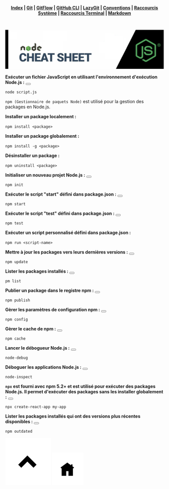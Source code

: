 <div align="center">

**[Index](/README.md) | [Git](/git/git.md) | [GitFlow](/git/gitflow.md) | [GitHub CLI](/git/github-cli.md) | [LazyGit](/git/lazygit.md) | [Conventions](/git/conventional-commits.md) | [Raccourcis Système](/shortcut-sys/shortcut.md) | [Raccourcis Terminal](/terminal/terminal.md) | [Markdown](/markdown/markdown.md)**

</div>

<br>

![Node.js](/node-js/pics/node-js.png)


**Exécuter un fichier JavaScript en utilisant l'environnement d'exécution Node.js :** <button class="btn" data-clipboard-target="#git-command"></button>
<pre><code id="git-command">node script.js</code></pre>

`npm (Gestionnaire de paquets Node)` est utilisé pour la gestion des packages en Node.js.

**Installer un package localement :**

`npm install <package>`

**Installer un package globalement :**

`npm install -g <package>`

**Désinstaller un package :**

`npm uninstall <package>`

**Initialiser un nouveau projet Node.js :** <button class="btn" data-clipboard-target="#git-command"></button>
<pre><code id="git-command">npm init</code></pre>

**Exécuter le script "start" défini dans package.json :** <button class="btn" data-clipboard-target="#git-command"></button>
<pre><code id="git-command">npm start</code></pre>

**Exécuter le script "test" défini dans package.json :** <button class="btn" data-clipboard-target="#git-command"></button>
<pre><code id="git-command">npm test</code></pre>

**Exécuter un script personnalisé défini dans package.json :**

`npm run <script-name>`

**Mettre à jour les packages vers leurs dernières versions :** <button class="btn" data-clipboard-target="#git-command"></button>
<pre><code id="git-command">npm update</code></pre>

**Lister les packages installés :** <button class="btn" data-clipboard-target="#git-command"></button>
<pre><code id="git-command">pm list</code></pre>

**Publier un package dans le registre npm :** <button class="btn" data-clipboard-target="#git-command"></button>
<pre><code id="git-command">npm publish</code></pre>

**Gèrer les paramètres de configuration npm :** <button class="btn" data-clipboard-target="#git-command"></button>
<pre><code id="git-command">npm config</code></pre>

**Gèrer le cache de npm :** <button class="btn" data-clipboard-target="#git-command"></button>
<pre><code id="git-command">npm cache</code></pre>

**Lancer le débogueur Node.js :** <button class="btn" data-clipboard-target="#git-command"></button>
<pre><code id="git-command">node-debug</code></pre>

**Déboguer les applications Node.js :** <button class="btn" data-clipboard-target="#git-command"></button>
<pre><code id="git-command">node-inspect</code></pre>

**`npx` est fourni avec npm 5.2+ et est utilisé pour exécuter des packages Node.js. Il permet d'exécuter des packages sans les installer globalement :** <button class="btn" data-clipboard-target="#git-command"></button>
<pre><code id="git-command">npx create-react-app my-app</code></pre>

**Lister les packages installés qui ont des versions plus récentes disponibles :** <button class="btn" data-clipboard-target="#git-command"></button>
<pre><code id="git-command">npm outdated</code></pre>

[![Retour en haut de page](/git/git-pics/back-top.png)](#) <a href="/README.md"><img src="/git/git-pics/back-readme.png" alt="Markdown" style="width: 100px; height: auto; margin-right: 10px;"></a>